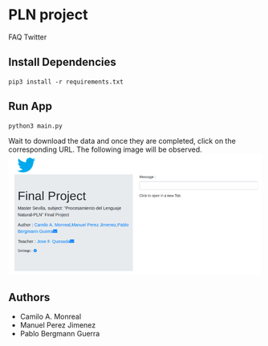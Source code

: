 # PLN project
FAQ Twitter

## Install Dependencies
```
pip3 install -r requirements.txt
```

## Run App
```
python3 main.py
```
Wait to download the data and once they are completed, click on the corresponding URL.
The following image will be observed.
![Application design image](https://github.com/kmilouh/pln_project/blob/master/design/app_design.png)

## Authors
 * Camilo A. Monreal
 * Manuel Perez Jimenez
 * Pablo Bergmann Guerra

